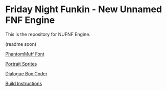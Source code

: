 # Friday Night Funkin - New Unnamed FNF Engine

This is the repository for NUFNF Engine.

 (readme soon)
 
 [PhantomMuff Font](https://gamebanana.com/tools/7763)

 [Portrait Sprites](https://gamebanana.com/mods/44223)

 [Dialogue Box Coder](https://www.youtube.com/channel/UC0g-CxiCfdGjg4Y8HfR4dfg)

 [Build Instructions](https://github.com/thepercentageguy/UFNF-2.0/blob/master/BUILDINSTRUCTIONS.md)
